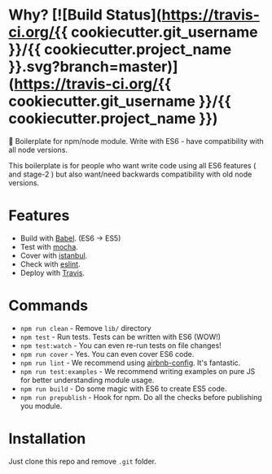 # Why? [![Build Status](https://travis-ci.org/{{ cookiecutter.git_username }}/{{ cookiecutter.project_name }}.svg?branch=master)](https://travis-ci.org/{{ cookiecutter.git_username }}/{{ cookiecutter.project_name }})
:page_with_curl: Boilerplate for npm/node module. Write with ES6 - have compatibility with all node versions.

This boilerplate is for people who want write code using all ES6 features ( and stage-2 ) but also want/need backwards compatibility with old node versions. 

# Features
* Build with [Babel](https://babeljs.io). (ES6 -> ES5)
* Test with [mocha](https://mochajs.org).
* Cover with [istanbul](https://github.com/gotwarlost/istanbul).
* Check with [eslint](eslint.org).
* Deploy with [Travis](travis-ci.org).

# Commands
- `npm run clean` - Remove `lib/` directory
- `npm test` - Run tests. Tests can be written with ES6 (WOW!)
- `npm test:watch` - You can even re-run tests on file changes!
- `npm run cover` - Yes. You can even cover ES6 code.
- `npm run lint` - We recommend using [airbnb-config](https://github.com/airbnb/javascript/tree/master/packages/eslint-config-airbnb). It's fantastic.
- `npm run test:examples` - We recommend writing examples on pure JS for better understanding module usage.
- `npm run build` - Do some magic with ES6 to create ES5 code.
- `npm run prepublish` - Hook for npm. Do all the checks before publishing you module.

# Installation
Just clone this repo and remove `.git` folder.

